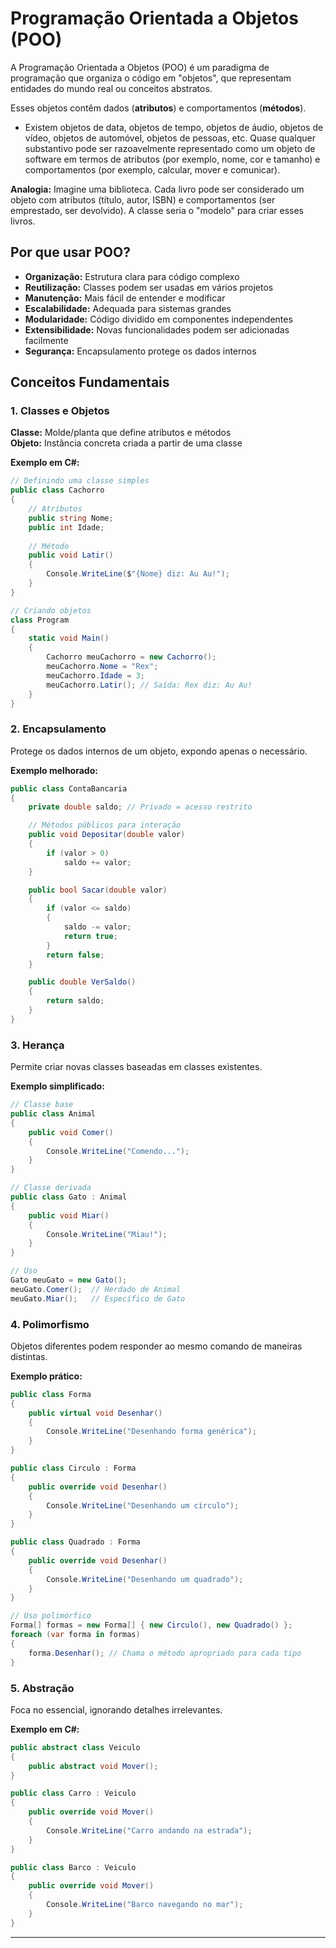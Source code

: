 # Programação Orientada a Objetos (POO)

A Programação Orientada a Objetos (POO) é um paradigma de programação que organiza o código em "objetos", que representam entidades do mundo real ou conceitos abstratos. 

Esses objetos contêm dados (**atributos**) e comportamentos (**métodos**).

- Existem objetos de data, objetos de tempo, objetos de áudio, objetos de vídeo, objetos de automóvel, objetos de pessoas, etc. Quase qualquer substantivo pode ser razoavelmente representado como um objeto de software em termos de atributos (por exemplo, nome, cor e tamanho) e comportamentos (por exemplo, calcular, mover e comunicar).

**Analogia:** Imagine uma biblioteca. Cada livro pode ser considerado um objeto com atributos (título, autor, ISBN) e comportamentos (ser emprestado, ser devolvido). A classe seria o "modelo" para criar esses livros.

## Por que usar POO?
- **Organização:** Estrutura clara para código complexo
- **Reutilização:** Classes podem ser usadas em vários projetos
- **Manutenção:** Mais fácil de entender e modificar
- **Escalabilidade:** Adequada para sistemas grandes
- **Modularidade:** Código dividido em componentes independentes
- **Extensibilidade:** Novas funcionalidades podem ser adicionadas facilmente
- **Segurança:** Encapsulamento protege os dados internos

## Conceitos Fundamentais

### 1. Classes e Objetos

**Classe:** Molde/planta que define atributos e métodos  
**Objeto:** Instância concreta criada a partir de uma classe

**Exemplo em C#:**
```csharp
// Definindo uma classe simples
public class Cachorro
{
    // Atributos
    public string Nome;
    public int Idade;
    
    // Método
    public void Latir()
    {
        Console.WriteLine($"{Nome} diz: Au Au!");
    }
}

// Criando objetos
class Program
{
    static void Main()
    {
        Cachorro meuCachorro = new Cachorro();
        meuCachorro.Nome = "Rex";
        meuCachorro.Idade = 3;
        meuCachorro.Latir(); // Saída: Rex diz: Au Au!
    }
}
```

### 2. Encapsulamento

Protege os dados internos de um objeto, expondo apenas o necessário.

**Exemplo melhorado:**
```csharp
public class ContaBancaria
{
    private double saldo; // Privado = acesso restrito

    // Métodos públicos para interação
    public void Depositar(double valor)
    {
        if (valor > 0)
            saldo += valor;
    }

    public bool Sacar(double valor)
    {
        if (valor <= saldo)
        {
            saldo -= valor;
            return true;
        }
        return false;
    }

    public double VerSaldo()
    {
        return saldo;
    }
}
```

### 3. Herança

Permite criar novas classes baseadas em classes existentes.

**Exemplo simplificado:**
```csharp
// Classe base
public class Animal
{
    public void Comer()
    {
        Console.WriteLine("Comendo...");
    }
}

// Classe derivada
public class Gato : Animal
{
    public void Miar()
    {
        Console.WriteLine("Miau!");
    }
}

// Uso
Gato meuGato = new Gato();
meuGato.Comer();  // Herdado de Animal
meuGato.Miar();   // Específico de Gato
```

### 4. Polimorfismo

Objetos diferentes podem responder ao mesmo comando de maneiras distintas.

**Exemplo prático:**
```csharp
public class Forma
{
    public virtual void Desenhar()
    {
        Console.WriteLine("Desenhando forma genérica");
    }
}

public class Circulo : Forma
{
    public override void Desenhar()
    {
        Console.WriteLine("Desenhando um círculo");
    }
}

public class Quadrado : Forma
{
    public override void Desenhar()
    {
        Console.WriteLine("Desenhando um quadrado");
    }
}

// Uso polimórfico
Forma[] formas = new Forma[] { new Circulo(), new Quadrado() };
foreach (var forma in formas)
{
    forma.Desenhar(); // Chama o método apropriado para cada tipo
}
```

### 5. Abstração

Foca no essencial, ignorando detalhes irrelevantes.

**Exemplo em C#:**
```csharp
public abstract class Veiculo
{
    public abstract void Mover();
}

public class Carro : Veiculo
{
    public override void Mover()
    {
        Console.WriteLine("Carro andando na estrada");
    }
}

public class Barco : Veiculo
{
    public override void Mover()
    {
        Console.WriteLine("Barco navegando no mar");
    }
}
```

---